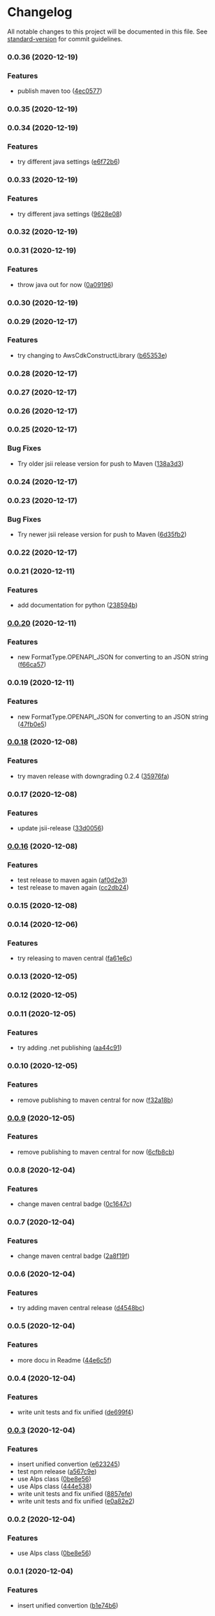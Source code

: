 # Changelog

All notable changes to this project will be documented in this file. See [standard-version](https://github.com/conventional-changelog/standard-version) for commit guidelines.

### 0.0.36 (2020-12-19)


### Features

* publish maven too ([4ec0577](https://github.com/mmuller88/alps-unified-ts/commit/4ec05775cbb5e63bf54a720eaea75baa52e10d60))

### 0.0.35 (2020-12-19)

### 0.0.34 (2020-12-19)


### Features

* try different java settings ([e6f72b6](https://github.com/mmuller88/alps-unified-ts/commit/e6f72b695d765894846ce1dab1b7c3ec225b2aca))

### 0.0.33 (2020-12-19)


### Features

* try different java settings ([9628e08](https://github.com/mmuller88/alps-unified-ts/commit/9628e08306cd389e4a92c6ee63464461fe5e3137))

### 0.0.32 (2020-12-19)

### 0.0.31 (2020-12-19)


### Features

* throw java out for now ([0a09196](https://github.com/mmuller88/alps-unified-ts/commit/0a09196dddf2816653f0a72a6c4cdbb5d5d72618))

### 0.0.30 (2020-12-19)

### 0.0.29 (2020-12-17)


### Features

* try changing to AwsCdkConstructLibrary ([b65353e](https://github.com/mmuller88/alps-unified-ts/commit/b65353e02e8ffa9cb103d914c5be8709a1f5f7f0))

### 0.0.28 (2020-12-17)

### 0.0.27 (2020-12-17)

### 0.0.26 (2020-12-17)

### 0.0.25 (2020-12-17)


### Bug Fixes

* Try older jsii release version for push to Maven ([138a3d3](https://github.com/mmuller88/alps-unified-ts/commit/138a3d3f61280d6bffaa74ae03c77bb24cde452f))

### 0.0.24 (2020-12-17)

### 0.0.23 (2020-12-17)


### Bug Fixes

* Try newer jsii release version for push to Maven ([6d35fb2](https://github.com/mmuller88/alps-unified-ts/commit/6d35fb2a1d12009507a248b9343d98ba52e33c80))

### 0.0.22 (2020-12-17)

### 0.0.21 (2020-12-11)


### Features

* add documentation for python ([238594b](https://github.com/mmuller88/alps-unified-ts/commit/238594b7d0e229386bfeb9bba8577af79994c90c))

### [0.0.20](https://github.com/mmuller88/alps-unified-ts/compare/v0.0.19...v0.0.20) (2020-12-11)


### Features

* new FormatType.OPENAPI_JSON for converting to an JSON string ([f66ca57](https://github.com/mmuller88/alps-unified-ts/commit/f66ca5714e66cc5fb0d311b2e10c799a1d7d5f06))

### 0.0.19 (2020-12-11)


### Features

* new FormatType.OPENAPI_JSON for converting to an JSON string ([47fb0e5](https://github.com/mmuller88/alps-unified-ts/commit/47fb0e55b8f18747c1d92e33a1017dd216a4862b))

### [0.0.18](https://github.com/mmuller88/alps-unified-ts/compare/v0.0.17...v0.0.18) (2020-12-08)


### Features

* try maven release with downgrading 0.2.4 ([35976fa](https://github.com/mmuller88/alps-unified-ts/commit/35976faa0dd3f6abbf853bf92eb866c4a1a5d7ae))

### 0.0.17 (2020-12-08)


### Features

* update jsii-release ([33d0056](https://github.com/mmuller88/alps-unified-ts/commit/33d0056805252379b48fb3b5376b241ba59b92cc))

### [0.0.16](https://github.com/mmuller88/alps-unified-ts/compare/v0.0.14...v0.0.16) (2020-12-08)


### Features

* test release to maven again ([af0d2e3](https://github.com/mmuller88/alps-unified-ts/commit/af0d2e35077be760e8b45e64650d356f37d8b573))
* test release to maven again ([cc2db24](https://github.com/mmuller88/alps-unified-ts/commit/cc2db2417102debe93b2a84cf79060e0d5ce9d39))

### 0.0.15 (2020-12-08)

### 0.0.14 (2020-12-06)


### Features

* try releasing to maven central ([fa61e6c](https://github.com/mmuller88/alps-unified-ts/commit/fa61e6c2d46c29eb2c286dbf101e653ca046c9ec))

### 0.0.13 (2020-12-05)

### 0.0.12 (2020-12-05)

### 0.0.11 (2020-12-05)


### Features

* try adding .net publishing ([aa44c91](https://github.com/mmuller88/alps-unified-ts/commit/aa44c91ae21a86e88e85f50d9e3343c61d9bd58d))

### 0.0.10 (2020-12-05)


### Features

* remove publishing to maven central for now ([f32a18b](https://github.com/mmuller88/alps-unified-ts/commit/f32a18bd14cb2e383fcdf98f8b57ff032256b188))

### [0.0.9](https://github.com/mmuller88/alps-unified-ts/compare/v0.0.8...v0.0.9) (2020-12-05)


### Features

* remove publishing to maven central for now ([6cfb8cb](https://github.com/mmuller88/alps-unified-ts/commit/6cfb8cb029f099c36e6eed9281b47580780471e3))

### 0.0.8 (2020-12-04)


### Features

* change maven central badge ([0c1647c](https://github.com/mmuller88/alps-unified-ts/commit/0c1647c2766d327ad5f40bbf4f38978158976a25))

### 0.0.7 (2020-12-04)


### Features

* change maven central badge ([2a8f19f](https://github.com/mmuller88/alps-unified-ts/commit/2a8f19fc6cf6d6e4ef037df4c7d1af42e24e0780))

### 0.0.6 (2020-12-04)


### Features

* try adding maven central release ([d4548bc](https://github.com/mmuller88/alps-unified-ts/commit/d4548bce650d27f0d189dbc093284bf3dbb4caa1))

### 0.0.5 (2020-12-04)


### Features

* more docu in Readme ([44e6c5f](https://github.com/mmuller88/alps-unified-ts/commit/44e6c5fd04e957eae78943815db90cd58016dca5))

### 0.0.4 (2020-12-04)


### Features

* write unit tests and fix unified ([de699f4](https://github.com/mmuller88/alps-unified-ts/commit/de699f47944cd9ea77181127867dfa43291a3801))

### [0.0.3](https://github.com/mmuller88/alps-unified-ts/compare/v0.0.1...v0.0.3) (2020-12-04)


### Features

* insert unified convertion ([e623245](https://github.com/mmuller88/alps-unified-ts/commit/e6232459c7de848753769db1c21fe9089eadd729))
* test npm release ([a567c9e](https://github.com/mmuller88/alps-unified-ts/commit/a567c9ed905f520945e369b46900fd777ee37e5c))
* use Alps class ([0be8e56](https://github.com/mmuller88/alps-unified-ts/commit/0be8e56263c458dca188f722bb831ada4a238b7c))
* use Alps class ([444e538](https://github.com/mmuller88/alps-unified-ts/commit/444e538cc28992e5dbaa9e3f4636e97694c46ffe))
* write unit tests and fix unified ([8857efe](https://github.com/mmuller88/alps-unified-ts/commit/8857efee594504028f4a0b229f791e49ea081f09))
* write unit tests and fix unified ([e0a82e2](https://github.com/mmuller88/alps-unified-ts/commit/e0a82e249165d72513753c484877319e6979c9e8))

### 0.0.2 (2020-12-04)


### Features

* use Alps class ([0be8e56](https://github.com/mmuller88/alps-unified-ts/commit/0be8e56263c458dca188f722bb831ada4a238b7c))

### 0.0.1 (2020-12-04)


### Features

* insert unified convertion ([b1e74b6](https://github.com/mmuller88/alps-unified-ts/commit/b1e74b6d95c0cc9442583b7381114eb9d4c97f56))
